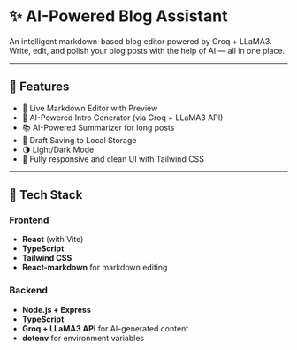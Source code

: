 # ✨ AI-Powered Blog Assistant

An intelligent markdown-based blog editor powered by Groq + LLaMA3. Write, edit, and polish your blog posts with the help of AI — all in one place.

---

## 📌 Features

- 📝 Live Markdown Editor with Preview
- 🤖 AI-Powered Intro Generator (via Groq + LLaMA3 API)
- 📚 AI-Powered Summarizer for long posts
- 💾 Draft Saving to Local Storage
- 🌗 Light/Dark Mode
- 🚀 Fully responsive and clean UI with Tailwind CSS

---

## 🧠 Tech Stack

### Frontend
- **React** (with Vite)
- **TypeScript**
- **Tailwind CSS**
- **React-markdown** for markdown editing

### Backend
- **Node.js + Express**
- **TypeScript**
- **Groq + LLaMA3 API** for AI-generated content
- **dotenv** for environment variables
